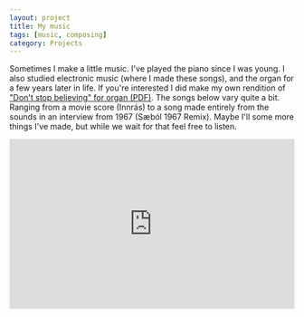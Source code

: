```yaml
---
layout: project
title: My music
tags: [music, composing]
category: Projects
---
```


Sometimes I make a little music. I've played the piano since I was young. I also studied electronic music (where I made these songs), and the organ for a few years later in life. If you're interested I did make my own rendition of ["Don't stop believing" for organ (PDF)](https://www.dropbox.com/s/7i96cnaz7m788mb/Dont%20Stop%20-%20.pdf). The songs below vary quite a bit. Ranging from a movie score (Innrás) to a song made entirely from the sounds in an interview from 1967 (Sæból 1967 Remix). Maybe I'll some more things I've made, but while we wait for that feel free to listen.
<div class="Practicing__music">
  <div class="Practicing__musicLoadingContainer">
    <div class="fa fa-play Practicing__musicPlayIcon"></div>
    <div class="Practicing__musicPlayerLoadingBar"></div>
  </div>
  <iframe class="Practicing__musicPlayerIframe" width="100%" height="300" scrolling="no" frameborder="yes" src="https://w.soundcloud.com/player/?url=https%3A//api.soundcloud.com/playlists/2441292&amp;color=ff6161&amp;buying=false&amp;auto_play=false&amp;hide_related=false&amp;show_comments=true&amp;show_user=true&amp;show_artwork=false&amp;sharing=false&amp;show_playcount=false&amp;show_reposts=false"></iframe>
</div>
